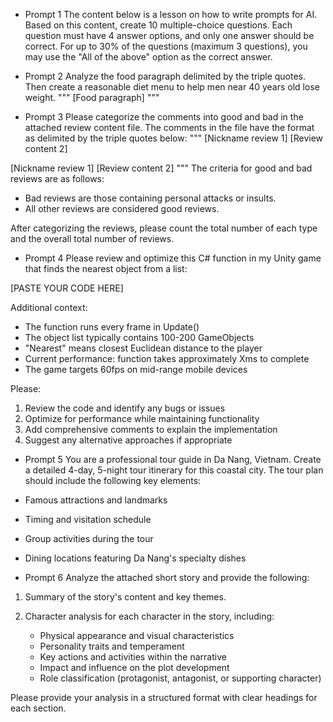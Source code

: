 - Prompt 1
The content below is a lesson on how to write prompts for AI. Based on this content, create 10 multiple-choice questions. Each question must have 4 answer options, and only one answer should be correct. For up to 30% of the questions (maximum 3 questions), you may use the "All of the above" option as the correct answer.

- Prompt 2
Analyze the food paragraph delimited by the triple quotes. Then create a reasonable diet menu to help men near 40 years old lose weight.
"""
[Food paragraph]
"""

- Prompt 3
Please categorize the comments into good and bad in the attached review content file. The comments in the file have the format as delimited by the triple quotes below:
"""
[Nickname review 1]
[Review content 2]

[Nickname review 1]
[Review content 2] 
""" 
The criteria for good and bad reviews are as follows:
- Bad reviews are those containing personal attacks or insults.
- All other reviews are considered good reviews.

After categorizing the reviews, please count the total number of each type and the overall total number of reviews.

- Prompt 4
Please review and optimize this C# function in my Unity game that finds the nearest object from a list:

[PASTE YOUR CODE HERE]

Additional context:
- The function runs every frame in Update()
- The object list typically contains 100-200 GameObjects
- "Nearest" means closest Euclidean distance to the player
- Current performance: function takes approximately Xms to complete
- The game targets 60fps on mid-range mobile devices

Please:
1. Review the code and identify any bugs or issues
2. Optimize for performance while maintaining functionality
3. Add comprehensive comments to explain the implementation
4. Suggest any alternative approaches if appropriate

- Prompt 5
You are a professional tour guide in Da Nang, Vietnam. Create a detailed 4-day, 5-night tour itinerary for this coastal city. The tour plan should include the following key elements:

- Famous attractions and landmarks
- Timing and visitation schedule
- Group activities during the tour
- Dining locations featuring Da Nang's specialty dishes

- Prompt 6
Analyze the attached short story and provide the following:

1. Summary of the story's content and key themes.

2. Character analysis for each character in the story, including:
   - Physical appearance and visual characteristics
   - Personality traits and temperament
   - Key actions and activities within the narrative
   - Impact and influence on the plot development
   - Role classification (protagonist, antagonist, or supporting character)

Please provide your analysis in a structured format with clear headings for each section.